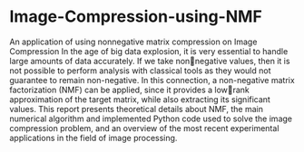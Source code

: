 # Image-Compression-using-NMF
An application of using nonnegative matrix compression on Image Compression
In the age of big data explosion, it is very essential to
handle large amounts of data accurately. If we take nonnegative values, then it is not possible to perform analysis
with classical tools as they would not guarantee to remain
non-negative. In this connection, a non-negative matrix
factorization (NMF) can be applied, since it provides a lowrank approximation of the target matrix, while also
extracting its significant values. This report presents
theoretical details about NMF, the main numerical
algorithm and implemented Python code used to solve the
image compression problem, and an overview of the most
recent experimental applications in the field of image
processing.
